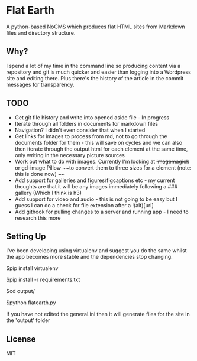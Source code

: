 # Flat Earth

 A python-based NoCMS which produces flat HTML sites from Markdown files and directory structure.

## Why?

I spend a lot of my time in the command line so producing content via a repository and git is much quicker and easier than logging into a Wordpress site and editing there. Plus there's the history of the article in the commit messages for transparency.

## TODO
* Get git file history and write into opened aside file - In progress
* Iterate through all folders in documents for markdown files
* Navigation? I didn't even consider that when I started
* Get links for images to process from md, not to go through the documents folder for them - this will save on cycles and we can also then iterate through the output html for each element at the same time, only writing in the necessary picture sources
* Work out what to do with images. Currently I'm looking at ~~imagemagick or gd-image~~ Pillow ~~to convert them to three sizes for a <picture> element (note: this is done now) ~~
* Add support for galleries and figures/figcaptions etc - my current thoughts are that it will be any images immediately following a ### gallery (Which I think is h3)
* Add support for video and audio - this is not going to be easy but I guess I can do a check for file extension after a !(alt)[url]
* Add githook for pulling changes to a server and running app - I need to research this more

## Setting Up

I've been developing using virtualenv and suggest you do the same whilst the app becomes more stable and the dependencies stop changing.

$pip install virtualenv

$pip install -r requirements.txt

$cd output/

$python flatearth.py

If you have not edited the general.ini then it will generate files for the site in the 'output' folder

## License

MIT
